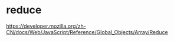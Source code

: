 # reduce


https://developer.mozilla.org/zh-CN/docs/Web/JavaScript/Reference/Global_Objects/Array/Reduce